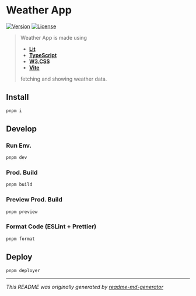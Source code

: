 # Weather App
[![Version](https://img.shields.io/badge/dynamic/json?url=https://raw.githubusercontent.com/eldarlrd/weather-app/main/package.json&query=version&logo=git-extensions&label=version&labelColor=475569&color=0284c7)](https://github.com/eldarlrd/weather-app/blob/main/package.json)
[![License](https://img.shields.io/badge/dynamic/json?url=https://raw.githubusercontent.com/eldarlrd/weather-app/main/package.json&query=license&logo=open-source-initiative&logoColor=fff&label=license&labelColor=475569&color=c026d3)](https://github.com/eldarlrd/weather-app/blob/main/LICENSE)

> Weather App is made using
> - **[Lit](https://lit.dev)**
> - **[TypeScript](https://typescriptlang.org)**
> - **[W3.CSS](https://w3schools.com/w3css)**
> - **[Vite](https://vitejs.dev)**
>
> fetching and showing weather data.

## Install
```sh
pnpm i
```
## Develop
### Run Env.
```sh
pnpm dev
```
### Prod. Build
```sh
pnpm build
```
### Preview Prod. Build
```sh
pnpm preview
```
### Format Code (ESLint + Prettier)
```sh
pnpm format
```
## Deploy
```sh
pnpm deployer
```
***
*This README was originally generated by [readme-md-generator](https://github.com/kefranabg/readme-md-generator)*